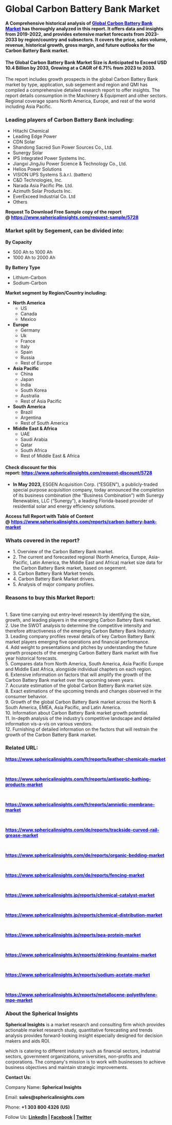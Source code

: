 <h1 class="news-post-title">Global Carbon Battery Bank Market&nbsp;</h1>
<p><strong>A Comprehensive historical analysis of&nbsp;<span style="color: #0000ff;"><a style="color: #0000ff;" href="https://www.sphericalinsights.com/reports/carbon-battery-bank-market" target="_blank">Global Carbon Battery Bank Market</a></span>&nbsp;has thoroughly analyzed in this report. It offers data and insights from 2019-2022, and provides extensive market forecasts from 2023-2033 by region/country and subsectors. It covers the price, sales volume, revenue, historical growth, gross margin, and future outlooks for the Carbon Battery Bank market.</strong></p>
<h4><strong>The Global Carbon Battery Bank Market Size is Anticipated to Exceed USD 10.4 Billion by 2033, Growing at a CAGR of 6.71% from 2023 to 2033.</strong></h4>
<p>The report includes growth prospects in the global Carbon Battery Bank market by type, application, sub segement and region and QMI has compiled a comprehensive detailed research report to offer insights. The report details consumption in the Machinery &amp; Equipment and other sectors. Regional coverage spans North America, Europe, and rest of the world including Asia Pacific.</p>
<h3><strong>Leading players of Carbon Battery Bank including:</strong></h3>
<ul>
<li>Hitachi Chemical</li>
<li>Leading Edge Power</li>
<li>CDN Solar</li>
<li>Shandong Sacred Sun Power Sources Co., Ltd.</li>
<li>Sunergy Solar</li>
<li>IPS Integrated Power Systems Inc.</li>
<li>Jiangxi JingJiu Power Science &amp; Technology Co., Ltd.</li>
<li>Helios Power Solutions</li>
<li>VISION UPS Systems S.&agrave;.r.l. (batterx)</li>
<li>C&amp;D Technologies, Inc.</li>
<li>Narada Asia Pacific Pte. Ltd.</li>
<li>Azimuth Solar Products Inc.</li>
<li>EverExceed Industrial Co. Ltd</li>
<li>Others</li>
</ul>
<p><strong>Request To Download Free Sample copy of the report @&nbsp;<span style="color: #0000ff;"><a style="color: #0000ff;" href="https://www.sphericalinsights.com/request-sample/5728">https://www.sphericalinsights.com/request-sample/5728</a></span></strong></p>
<h3><strong>Market split by Segement, can be divided into:</strong></h3>
<p><strong>By Capacity</strong></p>
<ul>
<li>500 Ah to 1000 Ah</li>
<li>1000 Ah to 2000 Ah</li>
</ul>
<p><strong>By Battery Type</strong></p>
<ul>
<li>Lithium-Carbon</li>
<li>Sodium-Carbon</li>
</ul>
<p><strong>Market segment by Region/Country including:</strong></p>
<ul>
<li><strong>North America</strong>
<ul>
<li>US</li>
<li>Canada</li>
<li>Mexico</li>
</ul>
</li>
<li><strong>Europe</strong>
<ul>
<li>Germany</li>
<li>Uk</li>
<li>France</li>
<li>Italy</li>
<li>Spain</li>
<li>Russia</li>
<li>Rest of Europe</li>
</ul>
</li>
<li><strong>Asia Pacific</strong>
<ul>
<li>China</li>
<li>Japan</li>
<li>India</li>
<li>South Korea</li>
<li>Australia</li>
<li>Rest of Asia Pacific</li>
</ul>
</li>
<li><strong>South America</strong>
<ul>
<li>Brazil</li>
<li>Argentina</li>
<li>Rest of South America</li>
</ul>
</li>
<li><strong>Middle East &amp; Africa</strong>
<ul>
<li>UAE</li>
<li>Saudi Arabia</li>
<li>Qatar</li>
<li>South Africa</li>
<li>Rest of Middle East &amp; Africa</li>
</ul>
</li>
</ul>
<h4>Check discount for this report:<span style="color: #0000ff;">&nbsp;<a style="color: #0000ff;" href="https://www.sphericalinsights.com/request-discount/5728">https://www.sphericalinsights.com/request-discount/5728</a></span></h4>
<ul>
<li><strong>In May 2023,&nbsp;</strong>ESGEN Acquisition Corp. (&ldquo;ESGEN&rdquo;), a publicly-traded special purpose acquisition company, today announced the completion of its business combination (the &ldquo;Business Combination&rdquo;) with Sunergy Renewables, LLC (&ldquo;Sunergy&rdquo;), a leading Florida-based provider of residential solar and energy efficiency solutions.</li>
</ul>
<p><strong>Access full Report with Table of Content @&nbsp;<span style="color: #0000ff;"><a style="color: #0000ff;" href="https://www.sphericalinsights.com/reports/carbon-battery-bank-market">https://www.sphericalinsights.com/reports/carbon-battery-bank-market</a>&nbsp;</span></strong></p>
<h3><strong>Whats covered in the report?</strong></h3>
<ul>
<li>1. Overview of the Carbon Battery Bank market.</li>
<li>2. The current and forecasted regional (North America, Europe, Asia-Pacific, Latin America, the Middle East and Africa) market size data for the Carbon Battery Bank market, based on segement.</li>
<li>3. Carbon Battery Bank Market trends.</li>
<li>4. Carbon Battery Bank Market drivers.</li>
<li>5. Analysis of major company profiles.</li>
</ul>
<h3><strong>Reasons to buy this Market Report:</strong></h3>
<p><br />1. Save time carrying out entry-level research by identifying the size, growth, and leading players in the emerging Carbon Battery Bank market.<br />2. Use the SWOT analysis to determine the competitive intensity and therefore attractiveness of the emerging Carbon Battery Bank Industry.<br />3. Leading company profiles reveal details of key Carbon Battery Bank market players emerging five operations and financial performance.<br />4. Add weight to presentations and pitches by understanding the future growth prospects of the emerging Carbon Battery Bank market with five year historical forecasts.<br />5. Compares data from North America, South America, Asia Pacific Europe and Middle East Africa, alongside individual chapters on each region.<br />6. Extensive information on factors that will amplify the growth of the Carbon Battery Bank market over the upcoming seven years.<br />7. Accurate estimation of the global Carbon Battery Bank market size.<br />8. Exact estimations of the upcoming trends and changes observed in the consumer behavior.<br />9. Growth of the global Carbon Battery Bank market across the North &amp; South America, EMEA, Asia Pacific, and Latin America.<br />10. Information about Carbon Battery Bank market growth potential.<br />11. In-depth analysis of the industry&rsquo;s competitive landscape and detailed information vis-a-vis on various vendors.<br />12. Furnishing of detailed information on the factors that will restrain the growth of the Carbon Battery Bank market.</p>
<h3><strong>Related URL:</strong></h3>
<p><span style="color: #0000ff;"><strong><a style="color: #0000ff;" href="https://www.sphericalinsights.com/fr/reports/leather-chemicals-market">https://www.sphericalinsights.com/fr/reports/leather-chemicals-market</a></strong></span></p>
<p><span style="color: #0000ff;"><strong>&nbsp;</strong></span></p>
<p><span style="color: #0000ff;"><strong><a style="color: #0000ff;" href="https://www.sphericalinsights.com/fr/reports/antiseptic-bathing-products-market">https://www.sphericalinsights.com/fr/reports/antiseptic-bathing-products-market</a></strong></span></p>
<p><span style="color: #0000ff;"><strong>&nbsp;</strong></span></p>
<p><span style="color: #0000ff;"><strong><a style="color: #0000ff;" href="https://www.sphericalinsights.com/fr/reports/amniotic-membrane-market">https://www.sphericalinsights.com/fr/reports/amniotic-membrane-market</a></strong></span></p>
<p><span style="color: #0000ff;"><strong>&nbsp;</strong></span></p>
<p><span style="color: #0000ff;"><strong><a style="color: #0000ff;" href="https://www.sphericalinsights.com/de/reports/trackside-curved-rail-grease-market">https://www.sphericalinsights.com/de/reports/trackside-curved-rail-grease-market</a></strong></span></p>
<p><span style="color: #0000ff;"><strong>&nbsp;</strong></span></p>
<p><span style="color: #0000ff;"><strong><a style="color: #0000ff;" href="https://www.sphericalinsights.com/de/reports/organic-bedding-market">https://www.sphericalinsights.com/de/reports/organic-bedding-market</a></strong></span></p>
<p><span style="color: #0000ff;"><strong>&nbsp;</strong></span></p>
<p><span style="color: #0000ff;"><strong><a style="color: #0000ff;" href="https://www.sphericalinsights.com/de/reports/fencing-market">https://www.sphericalinsights.com/de/reports/fencing-market</a></strong></span></p>
<p><span style="color: #0000ff;"><strong>&nbsp;</strong></span></p>
<p><span style="color: #0000ff;"><strong><a style="color: #0000ff;" href="https://www.sphericalinsights.jp/reports/chemical-catalyst-market">https://www.sphericalinsights.jp/reports/chemical-catalyst-market</a></strong></span></p>
<p><span style="color: #0000ff;"><strong>&nbsp;</strong></span></p>
<p><span style="color: #0000ff;"><strong><a style="color: #0000ff;" href="https://www.sphericalinsights.jp/reports/chemical-distribution-market">https://www.sphericalinsights.jp/reports/chemical-distribution-market</a></strong></span></p>
<p><span style="color: #0000ff;"><strong>&nbsp;</strong></span></p>
<p><span style="color: #0000ff;"><strong><a style="color: #0000ff;" href="https://www.sphericalinsights.jp/reports/pea-protein-market">https://www.sphericalinsights.jp/reports/pea-protein-market</a></strong></span></p>
<p><span style="color: #0000ff;"><strong>&nbsp;</strong></span></p>
<p><span style="color: #0000ff;"><strong><a style="color: #0000ff;" href="https://www.sphericalinsights.kr/reports/drinking-fountains-market">https://www.sphericalinsights.kr/reports/drinking-fountains-market</a></strong></span></p>
<p><span style="color: #0000ff;"><strong>&nbsp;</strong></span></p>
<p><span style="color: #0000ff;"><strong><a style="color: #0000ff;" href="https://www.sphericalinsights.kr/reports/sodium-acetate-market">https://www.sphericalinsights.kr/reports/sodium-acetate-market</a></strong></span></p>
<p><span style="color: #0000ff;"><strong>&nbsp;</strong></span></p>
<p><span style="color: #0000ff;"><strong><a style="color: #0000ff;" href="https://www.sphericalinsights.kr/reports/metallocene-polyethylene-mpe-market">https://www.sphericalinsights.kr/reports/metallocene-polyethylene-mpe-market</a></strong></span></p>
<h3><strong>About the Spherical Insights</strong></h3>
<p><strong>Spherical Insights</strong>&nbsp;is a market research and consulting firm which provides actionable market research study, quantitative forecasting and trends analysis provides forward-looking insight especially designed for decision makers and aids ROI.</p>
<p>which is catering to different industry such as financial sectors, industrial sectors, government organizations, universities, non-profits and corporations. The company's mission is to work with businesses to achieve business objectives and maintain strategic improvements.</p>
<p><strong>Contact Us:</strong></p>
<p>Company Name:&nbsp;<strong>Spherical Insights</strong></p>
<p>Email:&nbsp;<strong>sales@sphericalinsights.com</strong></p>
<p>Phone:&nbsp;<strong>+1 303 800 4326 (US)</strong></p>
<p>Follow Us:&nbsp;<strong><a href="https://www.linkedin.com/company/spherical-insight/"><u>LinkedIn</u></a>&nbsp;|&nbsp;<a href="https://www.facebook.com/sphericalinsights22"><u>Facebook</u></a>&nbsp;|&nbsp;<a href="https://twitter.com/SInsights_US"><u>Twitter</u></a></strong></p>
